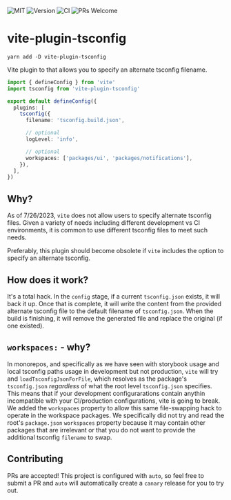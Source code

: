 ![MIT](https://img.shields.io/github/license/alienfast/vite-plugin-tsconfig?style=for-the-badge)
![Version](https://img.shields.io/github/package-json/v/alienfast/vite-plugin-tsconfig?style=for-the-badge)
![CI](https://img.shields.io/github/actions/workflow/status/alienfast/vite-plugin-tsconfig/release.yml?style=for-the-badge)
![PRs Welcome](https://img.shields.io/badge/PRs-Welcome-brightgreen.svg?style=for-the-badge)

# vite-plugin-tsconfig

`yarn add -D vite-plugin-tsconfig`

Vite plugin to that allows you to specify an alternate tsconfig filename.

```ts
import { defineConfig } from 'vite'
import tsconfig from 'vite-plugin-tsconfig'

export default defineConfig({
  plugins: [
    tsconfig({
      filename: 'tsconfig.build.json',

      // optional
      logLevel: 'info',

      // optional
      workspaces: ['packages/ui', 'packages/notifications'],
    }),
  ],
})
```

## Why?

As of 7/26/2023, `vite` does not allow users to specify alternate tsconfig files. Given a variety of needs including different development
vs CI environments, it is common to use different tsconfig files to meet such needs.

Preferably, this plugin should become obsolete if `vite` includes the option to specify an alternate tsconfig.

## How does it work?

It's a total hack. In the `config` stage, if a current `tsconfig.json` exists, it will back it up. Once that is complete, it will write the content from the provided
alternate tsconfig file to the default filename of `tsconfig.json`. When the build is finishing, it will remove the generated file and replace the original (if one existed).

## `workspaces:` - why?

In monorepos, and specifically as we have seen with storybook usage and local tsconfig paths usage in development but not production, `vite` will try and `loadTsconfigJsonForFile`,
which resolves as the package's `tsconfig.json` _regardless_ of what the root level `tsconfig.json` specifies. This means that if your development configurarations contain
anythin incompatible with your CI/production configurations, vite is going to break. We added the `workspaces` property to allow this same file-swapping hack to operate
in the workspace packages. We specifically did not try and read the root's `package.json` `workspaces` property because it may contain other packages that are irrelevant
or that you do not want to provide the additional tsconfig `filename` to swap.

## Contributing

PRs are accepted! This project is configured with `auto`, so feel free to submit a PR and `auto` will automatically create a `canary` release for you to try out.
